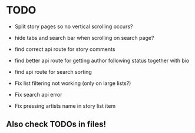 # TODO

 - Split story pages so no vertical scrolling occurs?
 - hide tabs and search bar when scrolling on search page?

 - find correct api route for story comments
 - find better api route for getting author following status together with bio
 - find api route for search sorting

 - Fix list filtering not working (only on large lists?)
 - Fix search api error
 - Fix pressing artists name in story list item


## Also check TODOs in files!